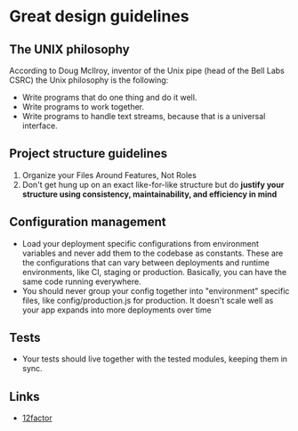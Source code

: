 # Great design guidelines

## The UNIX philosophy

According to Doug McIlroy, inventor of the Unix pipe (head of the Bell
Labs CSRC) the Unix philosophy is the following:

* Write programs that do one thing and do it well.
* Write programs to work together.
* Write programs to handle text streams, because that is a universal interface.

## Project structure guidelines

1. Organize your Files Around Features, Not Roles
1. Don't get hung up on an exact like-for-like structure but do **justify your structure using consistency, maintainability, and efficiency in mind**

## Configuration management

* Load your deployment specific configurations from environment variables and never add them to the codebase as constants. These are the configurations that can vary between deployments and runtime environments, like CI, staging or production. Basically, you can have the same code running everywhere.
* You should never group your config together into "environment" specific files, like config/production.js for production. It doesn't scale well as your app expands into more deployments over time

## Tests

* Your tests should live together with the tested modules, keeping them in sync.

## Links

* [12factor](https://12factor.net/)